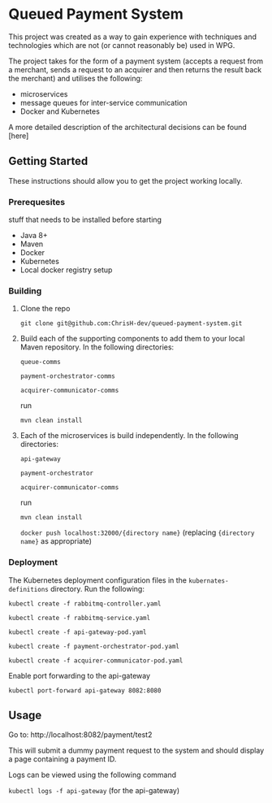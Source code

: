 # Queued Payment System
This project was created as a way to gain experience with techniques and technologies which are not (or cannot reasonably be) used in WPG.

The project takes for the form of a payment system (accepts a request from a merchant, sends a request to an acquirer and then returns the result back the merchant) and utilises the following:

* microservices
* message queues for inter-service communication
* Docker and Kubernetes

A more detailed description of the architectural decisions can be found [here]

## Getting Started
These instructions should allow you to get the project working locally.

### Prerequesites
stuff that needs to be installed before starting
* Java 8+
* Maven
* Docker
* Kubernetes
* Local docker registry setup

### Building
1. Clone the repo

   `git clone git@github.com:ChrisH-dev/queued-payment-system.git`

2. Build each of the supporting components to add them to your local Maven repository. In the following directories:

   `queue-comms`

   `payment-orchestrator-comms`

   `acquirer-communicator-comms`

   run

   `mvn clean install`

3. Each of the microservices is build independently. In the following directories:

   `api-gateway`
   
   `payment-orchestrator`
   
   `acquirer-communicator-comms`
   
   run

   `mvn clean install`

   `docker push localhost:32000/{directory name}` (replacing `{directory name}` as appropriate)

### Deployment
The Kubernetes deployment configuration files in the `kubernates-definitions` directory. Run the following:

`kubectl create -f rabbitmq-controller.yaml`

`kubectl create -f rabbitmq-service.yaml`

`kubectl create -f api-gateway-pod.yaml`

`kubectl create -f payment-orchestrator-pod.yaml`

`kubectl create -f acquirer-communicator-pod.yaml`

Enable port forwarding to the api-gateway

`kubectl port-forward api-gateway 8082:8080`

## Usage
Go to: http://localhost:8082/payment/test2

This will submit a dummy payment request to the system and should display a page containing a payment ID.

Logs can be viewed using the following command

`kubectl logs -f api-gateway` (for the api-gateway)
